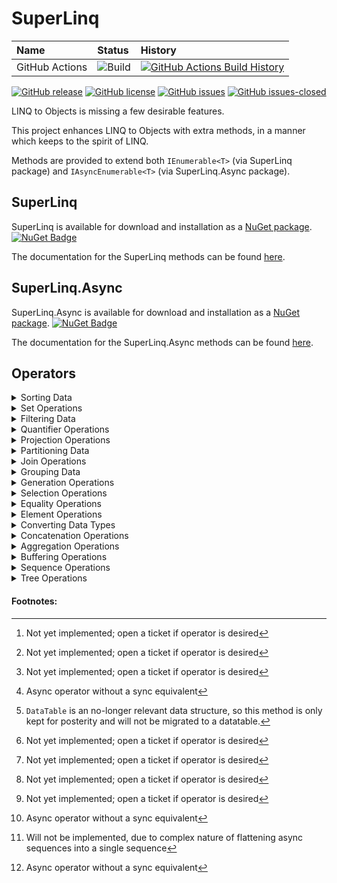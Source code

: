 ﻿# SuperLinq

| Name            | Status | History |
| :---            | :---   | :---    |
| GitHub Actions  | ![Build](https://github.com/viceroypenguin/SuperLinq/actions/workflows/build.yml/badge.svg) | [![GitHub Actions Build History](https://buildstats.info/github/chart/viceroypenguin/superlinq?branch=master&includeBuildsFromPullRequest=false)](https://github.com/viceroypenguin/SuperLinq/actions) |

[![GitHub release](https://img.shields.io/github/release/viceroypenguin/superlinq.svg)](https://GitHub.com/viceroypenguin/superlinq/releases/)
[![GitHub license](https://img.shields.io/github/license/viceroypenguin/superlinq.svg)](https://github.com/viceroypenguin/superlinq/blob/master/license.txt) 
[![GitHub issues](https://img.shields.io/github/issues/viceroypenguin/superlinq.svg)](https://GitHub.com/viceroypenguin/superlinq/issues/) 
[![GitHub issues-closed](https://img.shields.io/github/issues-closed/viceroypenguin/superlinq.svg)](https://GitHub.com/viceroypenguin/superlinq/issues?q=is%3Aissue+is%3Aclosed) 

LINQ to Objects is missing a few desirable features.

This project enhances LINQ to Objects with extra methods, in a manner which
keeps to the spirit of LINQ.

Methods are provided to extend both `IEnumerable<T>` (via SuperLinq package)
and `IAsyncEnumerable<T>` (via SuperLinq.Async package). 

## SuperLinq

SuperLinq is available for download and installation as a
[NuGet package](https://www.nuget.org/packages/superlinq/).
[![NuGet Badge](https://buildstats.info/nuget/SuperLinq)](https://www.nuget.org/packages/SuperLinq/)

The documentation for the SuperLinq methods can be found [here](https://viceroypenguin.github.io/SuperLinq/api/SuperLinq.SuperEnumerable.html).

## SuperLinq.Async

SuperLinq.Async is available for download and installation as a
[NuGet package](https://www.nuget.org/packages/superlinq.async/). 
[![NuGet Badge](https://buildstats.info/nuget/SuperLinq.Async)](https://www.nuget.org/packages/SuperLinq.Async/)

The documentation for the SuperLinq.Async methods can be found [here](https://viceroypenguin.github.io/SuperLinq/api/SuperLinq.Async.AsyncSuperEnumerable.html).

## Operators

<details>
<summary>
Sorting Data
</summary>

A sorting operation orders the elements of a sequence based on one or more attributes. The first sort
criterion performs a primary sort on the elements. By specifying a second sort criterion, you can sort the elements
within each primary sort group.

### Methods

| Method Name        | Description | Sync doc | Async doc |
| -----------        | --- | --- | --- |
| OrderBy			 | Sorts the elements of a sequence in a particular direction (ascending, descending) according to a key | [link](https://viceroypenguin.github.io/SuperLinq/api/SuperLinq.SuperEnumerable.OrderBy.html) | [link](https://viceroypenguin.github.io/SuperLinq/api/SuperLinq.Async.AsyncSuperEnumerable.OrderBy.html) |
| ThenBy			 | Performs a subsequent ordering of elements in a sequence in a particular direction (ascending, descending) according to a key | [link](https://viceroypenguin.github.io/SuperLinq/api/SuperLinq.SuperEnumerable.ThenBy.html) | [link](https://viceroypenguin.github.io/SuperLinq/api/SuperLinq.Async.AsyncSuperEnumerable.ThenBy.html) |
| PartialSort		 | Executes a partial sort of the top `N` elements of a sequence. If `N` is less than the total number of elements in the sequence, then this method will improve performance. | [link](https://viceroypenguin.github.io/SuperLinq/api/SuperLinq.SuperEnumerable.PartialSort.html) | [link](https://viceroypenguin.github.io/SuperLinq/api/SuperLinq.Async.AsyncSuperEnumerable.PartialSort.html) |
| PartialSortBy      | Executes a partial sort of the top `N` elements of a sequence according to a key. If `N` is less than the total number of elements in the sequence, then this method will improve performance. | [link](https://viceroypenguin.github.io/SuperLinq/api/SuperLinq.SuperEnumerable.PartialSortBy.html) | [link](https://viceroypenguin.github.io/SuperLinq/api/SuperLinq.Async.AsyncSuperEnumerable.PartialSortBy.html) |
| DensePartialSort	 | Executes a partial sort of the top `N` elements of a sequence, including ties. If `N` is less than the total number of elements in the sequence, then this method will improve performance. | [link](https://viceroypenguin.github.io/SuperLinq/api/SuperLinq.SuperEnumerable.DensePartialSort.html) | [link](https://viceroypenguin.github.io/SuperLinq/api/SuperLinq.Async.AsyncSuperEnumerable.DensePartialSort.html) |
| DensePartialSortBy | Executes a partial sort of the top `N` elements of a sequence, including ties according to a key. If `N` is less than the total number of elements in the sequence, then this method will improve performance. | [link](https://viceroypenguin.github.io/SuperLinq/api/SuperLinq.SuperEnumerable.DensePartialSortBy.html) | [link](https://viceroypenguin.github.io/SuperLinq/api/SuperLinq.Async.AsyncSuperEnumerable.DensePartialSortBy.html) |
| Shuffle			 | Sorts the elements of a sequence in a random order. | [link](https://viceroypenguin.github.io/SuperLinq/api/SuperLinq.SuperEnumerable.Shuffle.html) | ⏱([#20](https://github.com/viceroypenguin/SuperLinq/issues/20)) |
| RandomSubset		 | Sorts a given number of elements of a sequence in a random order. | [link](https://viceroypenguin.github.io/SuperLinq/api/SuperLinq.SuperEnumerable.RandomSubset.html) | ⏱([#20](https://github.com/viceroypenguin/SuperLinq/issues/20)) |

</details>

<details>
<summary>
Set Operations
</summary>

Set operations in LINQ refer to query operations that produce a result set that is based on the presence or absence of
equivalent elements within the same or separate collections (or sets).

### Methods

| Method Name        | Description | Sync doc | Async doc |
| -----------        | --- | --- | --- |
| DistinctBy         | Removes duplicate values from a collection. | [link](https://viceroypenguin.github.io/SuperLinq/api/SuperLinq.SuperEnumerable.DistinctBy.html) | [link](https://viceroypenguin.github.io/SuperLinq/api/SuperLinq.Async.AsyncSuperEnumerable.DistinctBy.html) |
| Duplicates	     | Returns the sequence of elements that are in the source sequence more than once. | [link](https://viceroypenguin.github.io/SuperLinq/api/SuperLinq.SuperEnumerable.Duplicates.html) | [link](https://viceroypenguin.github.io/SuperLinq/api/SuperLinq.Async.AsyncSuperEnumerable.Duplicates.html) |
| ExceptBy	         | Returns the set difference, which means the elements of one collection that do not appear in a second collection. | [link](https://viceroypenguin.github.io/SuperLinq/api/SuperLinq.SuperEnumerable.ExceptBy.html) | [link](https://viceroypenguin.github.io/SuperLinq/api/SuperLinq.Async.AsyncSuperEnumerable.ExceptBy.html) |

</details>

<details>
<summary>
Filtering Data
</summary>

Filtering refers to the operation of restricting the result set to contain only those elements that satisfy a specified
condition. It is also known as selection.

### Methods

| Method Name        | Description | Sync doc | Async doc |
| -----------        | --- | --- | --- |
| Choose			 | Filters a sequence based on a projection method that returns a tuple containing `bool` value and a new projected value. | [link](https://viceroypenguin.github.io/SuperLinq/api/SuperLinq.SuperEnumerable.Choose.html) | [link](https://viceroypenguin.github.io/SuperLinq/api/SuperLinq.Async.AsyncSuperEnumerable.Choose.html) |
| Where              | Filters a sequence of values based on an enumeration of boolean values. | [link](https://viceroypenguin.github.io/SuperLinq/api/SuperLinq.SuperEnumerable.Where.html) | [link](https://viceroypenguin.github.io/SuperLinq/api/SuperLinq.Async.AsyncSuperEnumerable.Where.html) |
| WhereLead          | Filters a sequence of values based on a predicate evaluated on the current value and a leading value. | [link](https://viceroypenguin.github.io/SuperLinq/api/SuperLinq.SuperEnumerable.WhereLead.html) | [link](https://viceroypenguin.github.io/SuperLinq/api/SuperLinq.Async.AsyncSuperEnumerable.WhereLead.html) |
| WhereLag           | Filters a sequence of values based on a predicate evaluated on the current value and a lagging value. | [link](https://viceroypenguin.github.io/SuperLinq/api/SuperLinq.SuperEnumerable.WhereLag.html) | [link](https://viceroypenguin.github.io/SuperLinq/api/SuperLinq.Async.AsyncSuperEnumerable.WhereLag.html) |

</details>

<details>
<summary>
Quantifier Operations
</summary>

Quantifier operations return a boolean value that indicates whether the sequence length matches some criteria.

### Methods

| Method Name        | Description | Sync doc | Async doc |
| -----------        | --- | --- | --- |
| AtLeast			 | Determines whether or not the number of elements in the sequence is greater than or equal to the given integer. | [link](https://viceroypenguin.github.io/SuperLinq/api/SuperLinq.SuperEnumerable.AtLeast.html) | [link](https://viceroypenguin.github.io/SuperLinq/api/SuperLinq.Async.AsyncSuperEnumerable.AtLeast.html) |
| AtMost			 | Determines whether or not the number of elements in the sequence is lesser than or equal to the given integer. | [link](https://viceroypenguin.github.io/SuperLinq/api/SuperLinq.SuperEnumerable.AtMost.html) | [link](https://viceroypenguin.github.io/SuperLinq/api/SuperLinq.Async.AsyncSuperEnumerable.AtMost.html) |
| CountBetween		 | Determines whether or not the number of elements in the sequence is between an inclusive range of minimum and maximum integers. | [link](https://viceroypenguin.github.io/SuperLinq/api/SuperLinq.SuperEnumerable.CountBetween.html) | [link](https://viceroypenguin.github.io/SuperLinq/api/SuperLinq.Async.AsyncSuperEnumerable.CountBetween.html) |
| Exactly			 | Determines whether or not the number of elements in the sequence is equals to the given integer. | [link](https://viceroypenguin.github.io/SuperLinq/api/SuperLinq.SuperEnumerable.Exactly.html) | [link](https://viceroypenguin.github.io/SuperLinq/api/SuperLinq.Async.AsyncSuperEnumerable.Exactly.html) |
| TrySingle			 | Determines the cardinality of the sequence in the set `{ 0, 1, >1 }`. | [link](https://viceroypenguin.github.io/SuperLinq/api/SuperLinq.SuperEnumerable.TrySingle.html) | [link](https://viceroypenguin.github.io/SuperLinq/api/SuperLinq.Async.AsyncSuperEnumerable.TrySingle.html) |
| HasDuplicates		 | Determines whether the sequence contains duplicates | [link](https://viceroypenguin.github.io/SuperLinq/api/SuperLinq.SuperEnumerable.HasDuplicates.html) | [link](https://viceroypenguin.github.io/SuperLinq/api/SuperLinq.Async.AsyncSuperEnumerable.HasDuplicates.html) |

</details>

<details>
<summary>
Projection Operations
</summary>

Projection refers to the operation of transforming an object into a new form that may contain related information.

### Methods

| Method Name        | Description | Sync doc | Async doc |
| -----------        | --- | --- | --- |
| EquiZip			 | Joins the corresponding elements of up to four sequences producing a sequence of tuples containing them, asserting that all sequences have exactly the same length. | [link](https://viceroypenguin.github.io/SuperLinq/api/SuperLinq.SuperEnumerable.EquiZip.html) | [link](https://viceroypenguin.github.io/SuperLinq/api/SuperLinq.Async.AsyncSuperEnumerable.EquiZip.html) |
| ZipLongest		 | Joins the corresponding elements of up to four sequences producing a sequence of tuples containing them, using `default` values for sequences that are shorter than the longest sequence. | [link](https://viceroypenguin.github.io/SuperLinq/api/SuperLinq.SuperEnumerable.ZipLongest.html) | [link](https://viceroypenguin.github.io/SuperLinq/api/SuperLinq.Async.AsyncSuperEnumerable.ZipLongest.html) |
| ZipShortest		 | Joins the corresponding elements of up to four sequences producing a sequence of tuples containing them, which has the same length as the shortest sequence. | [link](https://viceroypenguin.github.io/SuperLinq/api/SuperLinq.SuperEnumerable.ZipShortest.html) | [link](https://viceroypenguin.github.io/SuperLinq/api/SuperLinq.Async.AsyncSuperEnumerable.ZipShortest.html) |
| CountDown			 | Provides a countdown counter for a given count of elements at the tail of the sequence. | [link](https://viceroypenguin.github.io/SuperLinq/api/SuperLinq.SuperEnumerable.CountDown.html) | [link](https://viceroypenguin.github.io/SuperLinq/api/SuperLinq.Async.AsyncSuperEnumerable.CountDown.html) |
| TagFirstLast		 | Provides `bool` values indicating for each element whether it is the first or last element of the sequence. | [link](https://viceroypenguin.github.io/SuperLinq/api/SuperLinq.SuperEnumerable.TagFirstLast.html) | [link](https://viceroypenguin.github.io/SuperLinq/api/SuperLinq.Async.AsyncSuperEnumerable.TagFirstLast.html) |
| Index				 | Provides an `int` value indicating the current index of each element of the sequence. | [link](https://viceroypenguin.github.io/SuperLinq/api/SuperLinq.SuperEnumerable.Index.html) | [link](https://viceroypenguin.github.io/SuperLinq/api/SuperLinq.Async.AsyncSuperEnumerable.Index.html) |
| IndexBy			 | Provides an `int` value indicating the current index of each element of the sequence within a group of items defined by a common attribute. | [link](https://viceroypenguin.github.io/SuperLinq/api/SuperLinq.SuperEnumerable.IndexBy.html) | [link](https://viceroypenguin.github.io/SuperLinq/api/SuperLinq.Async.AsyncSuperEnumerable.IndexBy.html) |
| Lag				 | Joins each element of the sequence with n-th previous element of the same sequence. | [link](https://viceroypenguin.github.io/SuperLinq/api/SuperLinq.SuperEnumerable.Lag.html) | [link](https://viceroypenguin.github.io/SuperLinq/api/SuperLinq.Async.AsyncSuperEnumerable.Lag.html) |
| Lead				 | Joins each element of the sequence with n-th next element of the same sequence. | [link](https://viceroypenguin.github.io/SuperLinq/api/SuperLinq.SuperEnumerable.Lead.html) | [link](https://viceroypenguin.github.io/SuperLinq/api/SuperLinq.Async.AsyncSuperEnumerable.Lead.html) |
| Rank				 | Provides an `int` value indicating the current rank of each element of the sequence. | [link](https://viceroypenguin.github.io/SuperLinq/api/SuperLinq.SuperEnumerable.Rank.html) | [link](https://viceroypenguin.github.io/SuperLinq/api/SuperLinq.Async.AsyncSuperEnumerable.Rank.html) |
| RankBy			 | Provides an `int` value indicating the current rank of each element of the sequence according to a key. | [link](https://viceroypenguin.github.io/SuperLinq/api/SuperLinq.SuperEnumerable.RankBy.html) | [link](https://viceroypenguin.github.io/SuperLinq/api/SuperLinq.Async.AsyncSuperEnumerable.RankBy.html) |
| DenseRank			 | Provides an `int` value indicating the current rank of each element of the sequence, counting ties as a single element. | [link](https://viceroypenguin.github.io/SuperLinq/api/SuperLinq.SuperEnumerable.DenseRank.html) | [link](https://viceroypenguin.github.io/SuperLinq/api/SuperLinq.Async.AsyncSuperEnumerable.DenseRank.html) |
| DenseRankBy		 | Provides an `int` value indicating the current rank of each element of the sequence according to a key, counting ties as a single element. | [link](https://viceroypenguin.github.io/SuperLinq/api/SuperLinq.SuperEnumerable.DenseRankBy.html) | [link](https://viceroypenguin.github.io/SuperLinq/api/SuperLinq.Async.AsyncSuperEnumerable.DenseRankBy.html) |
| Evaluate			 | Transforms a sequence of functions to a sequence of values returned by the functions. | [link](https://viceroypenguin.github.io/SuperLinq/api/SuperLinq.SuperEnumerable.Evaluate.html) | N/A[^1] |
| ZipMap			 | Applies a function to each element in a sequence and returns a sequence of tuples containing both the original item as well as the function result. | [link](https://viceroypenguin.github.io/SuperLinq/api/SuperLinq.SuperEnumerable.ZipMap.html) | [link](https://viceroypenguin.github.io/SuperLinq/api/SuperLinq.Async.AsyncSuperEnumerable.ZipMap.html) |

</details>

<details>
<summary>
Partitioning Data
</summary>

Partitioning in LINQ refers to the operation of dividing an input sequence into one or more sections. 

### Methods

| Method Name        | Description | Sync doc | Async doc |
| -----------        | --- | --- | --- |
| TakeEvery			 | Takes every n-th element of the sequence. | [link](https://viceroypenguin.github.io/SuperLinq/api/SuperLinq.SuperEnumerable.TakeEvery.html) | [link](https://viceroypenguin.github.io/SuperLinq/api/SuperLinq.Async.AsyncSuperEnumerable.TakeEvery.html) |
| Take				 | Takes elements from a specified range of the sequence. | [link](https://viceroypenguin.github.io/SuperLinq/api/SuperLinq.SuperEnumerable.Take.html) | [link](https://viceroypenguin.github.io/SuperLinq/api/SuperLinq.Async.AsyncSuperEnumerable.Take.html) |
| Exclude			 | Excludes elements from a specified range of the sequence. | [link](https://viceroypenguin.github.io/SuperLinq/api/SuperLinq.SuperEnumerable.Exclude.html) | ⏱([#10](https://github.com/viceroypenguin/SuperLinq/issues/10)) |
| Move				 | Moves elements from a specified range of the sequence to a new index in the sequence. | [link](https://viceroypenguin.github.io/SuperLinq/api/SuperLinq.SuperEnumerable.Move.html) | ⏱([#27](https://github.com/viceroypenguin/SuperLinq/issues/27)) |
| SkipUntil			 | Skips elements based on a predicate function until an element satisfies the condition, skipping this element as well. | [link](https://viceroypenguin.github.io/SuperLinq/api/SuperLinq.SuperEnumerable.SkipUntil.html) | [link](https://viceroypenguin.github.io/SuperLinq/api/SuperLinq.Async.AsyncSuperEnumerable.SkipUntil.html) |
| TakeUntil			 | Takes elements based on a predicate function until an element satisfies the condition, taking this element as well. | [link](https://viceroypenguin.github.io/SuperLinq/api/SuperLinq.SuperEnumerable.TakeUntil.html) | [link](https://viceroypenguin.github.io/SuperLinq/api/SuperLinq.Async.AsyncSuperEnumerable.TakeUntil.html) |
| Batch				 | Splits the elements of a sequence into chunks of a specified maximum size. | [link](https://viceroypenguin.github.io/SuperLinq/api/SuperLinq.SuperEnumerable.Batch.html) | [link](https://viceroypenguin.github.io/SuperLinq/api/SuperLinq.Async.AsyncSuperEnumerable.Batch.html) |
| Buffer			 | Splits the elements of a sequence into chunks of a specified maximum size, where the chunks may be overlapping or have gaps. | [link](https://viceroypenguin.github.io/SuperLinq/api/SuperLinq.SuperEnumerable.Buffer.html) | [link](https://viceroypenguin.github.io/SuperLinq/api/SuperLinq.Async.AsyncSuperEnumerable.Buffer.html) |
| Partition			 | Splits the elements of a sequence based on a common attribute and known key values. | [link](https://viceroypenguin.github.io/SuperLinq/api/SuperLinq.SuperEnumerable.Partition.html) | [link](https://viceroypenguin.github.io/SuperLinq/api/SuperLinq.Async.AsyncSuperEnumerable.Partition.html) |
| Segment			 | Splits the elements of a sequence based on a condition function. | [link](https://viceroypenguin.github.io/SuperLinq/api/SuperLinq.SuperEnumerable.Segment.html) | [link](https://viceroypenguin.github.io/SuperLinq/api/SuperLinq.Async.AsyncSuperEnumerable.Segment.html) |
| Split				 | Splits the elements of a sequence based on a separator value that is not returned. | [link](https://viceroypenguin.github.io/SuperLinq/api/SuperLinq.SuperEnumerable.Split.html) | [link](https://viceroypenguin.github.io/SuperLinq/api/SuperLinq.Async.AsyncSuperEnumerable.Split.html) |
| Window			 | Returns a sequence of sequential windows of size `N` over the sequence. | [link](https://viceroypenguin.github.io/SuperLinq/api/SuperLinq.SuperEnumerable.Window.html) | [link](https://viceroypenguin.github.io/SuperLinq/api/SuperLinq.Async.AsyncSuperEnumerable.Window.html) |
| WindowLeft		 | Returns a sequence of sequential windows of up to size `N` over the sequence. | [link](https://viceroypenguin.github.io/SuperLinq/api/SuperLinq.SuperEnumerable.WindowLeft.html) | [link](https://viceroypenguin.github.io/SuperLinq/api/SuperLinq.Async.AsyncSuperEnumerable.WindowLeft.html) |
| WindowRight		 | Returns a sequence of sequential windows of up to size `N` over the sequence. | [link](https://viceroypenguin.github.io/SuperLinq/api/SuperLinq.SuperEnumerable.WindowRight.html) | [link](https://viceroypenguin.github.io/SuperLinq/api/SuperLinq.Async.AsyncSuperEnumerable.WindowRight.html) |

</details>

<details>
<summary>
Join Operations
</summary>

A join of two data sources is the association of objects in one data source with objects that share a common attribute in another data source.

### Methods

| Method Name        | Description | Sync doc | Async doc |
| -----------        | --- | --- | --- |
| Cartesian			 | Executes a cartesian product (join without any key) of up to eight sequences. | [link](https://viceroypenguin.github.io/SuperLinq/api/SuperLinq.SuperEnumerable.Cartesian.html) | N/A[^1] |
| FullGroupJoin		 | Joins two sequences based on key selector functions, returning two lists containing the values on each side that match according to the key. | [link](https://viceroypenguin.github.io/SuperLinq/api/SuperLinq.SuperEnumerable.FullGroupJoin.html) | N/A[^1] |
| FullOuterJoin		 | Joins two sequences based on key selector functions, returning `default` values if either sequence does not have a matching key. | [link](https://viceroypenguin.github.io/SuperLinq/api/SuperLinq.SuperEnumerable.FullOuterJoin.html) | [link](https://viceroypenguin.github.io/SuperLinq/api/SuperLinq.Async.AsyncSuperEnumerable.FullOuterJoin.html) |
| InnerJoin			 | Joins two sequences based on key selector functions. | [link](https://viceroypenguin.github.io/SuperLinq/api/SuperLinq.SuperEnumerable.InnerJoin.html) | [link](https://viceroypenguin.github.io/SuperLinq/api/SuperLinq.Async.AsyncSuperEnumerable.InnerJoin.html) |
| LeftOuterJoin		 | Joins two sequences based on key selector functions, returning `default` values if the second sequence does not have a matching key. | [link](https://viceroypenguin.github.io/SuperLinq/api/SuperLinq.SuperEnumerable.LeftOuterJoin.html) | [link](https://viceroypenguin.github.io/SuperLinq/api/SuperLinq.Async.AsyncSuperEnumerable.LeftOuterJoin.html) |
| RightOuterJoin	 | Joins two sequences based on key selector functions, returning `default` values if the first sequence does not have a matching key. | [link](https://viceroypenguin.github.io/SuperLinq/api/SuperLinq.SuperEnumerable.RightOuterJoin.html) | [link](https://viceroypenguin.github.io/SuperLinq/api/SuperLinq.Async.AsyncSuperEnumerable.RightOuterJoin.html) |

</details>

<details>
<summary>
Grouping Data
</summary>

Grouping refers to the operation of putting data into groups so that the elements in each group share a common attribute.

### Methods

| Method Name          | Description | Sync doc | Async doc |
| -----------          | --- | --- | --- |
| DistinctUntilChanged | Takes the first element of each adjacent group of elements that share a common attribute. | [link](https://viceroypenguin.github.io/SuperLinq/api/SuperLinq.SuperEnumerable.DistinctUntilChanged.html) | [link](https://viceroypenguin.github.io/SuperLinq/api/SuperLinq.Async.AsyncSuperEnumerable.DistinctUntilChanged.html) |
| GroupAdjacent		   | Groups adjacent elements that share a common attribute. | [link](https://viceroypenguin.github.io/SuperLinq/api/SuperLinq.SuperEnumerable.GroupAdjacent.html) | [link](https://viceroypenguin.github.io/SuperLinq/api/SuperLinq.Async.AsyncSuperEnumerable.GroupAdjacent.html) |
| RunLengthEncode	   | Takes the first element of each adjacent group of equivalent elements along with the number of elements in the group. | [link](https://viceroypenguin.github.io/SuperLinq/api/SuperLinq.SuperEnumerable.RunLengthEncode.html) | [link](https://viceroypenguin.github.io/SuperLinq/api/SuperLinq.Async.AsyncSuperEnumerable.RunLengthEncode.html) |

</details>

<details>
<summary>
Generation Operations
</summary>

Generation refers to creating a new sequence of values.

### Methods

| Method Name        | Description | Sync doc | Async doc |
| -----------        | --- | --- | --- |
| Generate			 | Generates a sequence based on a seed value and subsequent executions of a generator function. | [link](https://viceroypenguin.github.io/SuperLinq/api/SuperLinq.SuperEnumerable.Generate.html) | [link](https://viceroypenguin.github.io/SuperLinq/api/SuperLinq.Async.AsyncSuperEnumerable.Generate.html) |
| From				 | Generates a sequence from the results of executing one or more provided functions. | [link](https://viceroypenguin.github.io/SuperLinq/api/SuperLinq.SuperEnumerable.From.html) | [link](https://viceroypenguin.github.io/SuperLinq/api/SuperLinq.Async.AsyncSuperEnumerable.From.html) |
| Return			 | Generates a single-element sequence containing the provided value. | [link](https://viceroypenguin.github.io/SuperLinq/api/SuperLinq.SuperEnumerable.Return.html) | [link](https://viceroypenguin.github.io/SuperLinq/api/SuperLinq.Async.AsyncSuperEnumerable.Return.html) |
| Sequence			 | Generates a sequence of numbers between a starting and ending value. | [link](https://viceroypenguin.github.io/SuperLinq/api/SuperLinq.SuperEnumerable.Sequence.html) | [link](https://viceroypenguin.github.io/SuperLinq/api/SuperLinq.Async.AsyncSuperEnumerable.Sequence.html) |
| Range				 | Generates a sequence of numbers. | [link](https://viceroypenguin.github.io/SuperLinq/api/SuperLinq.SuperEnumerable.Range.html) | [link](https://viceroypenguin.github.io/SuperLinq/api/SuperLinq.Async.AsyncSuperEnumerable.Range.html) |
| Random			 | Generates a sequence of random `int` values. | [link](https://viceroypenguin.github.io/SuperLinq/api/SuperLinq.SuperEnumerable.Random.html) | [link](https://viceroypenguin.github.io/SuperLinq/api/SuperLinq.Async.AsyncSuperEnumerable.Random.html) |
| RandomDouble		 | Generates a sequence of random `double` values. | [link](https://viceroypenguin.github.io/SuperLinq/api/SuperLinq.SuperEnumerable.RandomDouble.html) | [link](https://viceroypenguin.github.io/SuperLinq/api/SuperLinq.Async.AsyncSuperEnumerable.RandomDouble.html) |
| Repeat			 | Generates a sequence that infinitely repeats the input sequence. | [link](https://viceroypenguin.github.io/SuperLinq/api/SuperLinq.SuperEnumerable.Repeat.html) | [link](https://viceroypenguin.github.io/SuperLinq/api/SuperLinq.Async.AsyncSuperEnumerable.Repeat.html) |
| DoWhile			 | Generates a sequence that repeats the input sequence at least once, as long as a given condition is `true`. | [link](https://viceroypenguin.github.io/SuperLinq/api/SuperLinq.SuperEnumerable.DoWhile.html) | [link](https://viceroypenguin.github.io/SuperLinq/api/SuperLinq.Async.AsyncSuperEnumerable.DoWhile.html) |
| While				 | Generates a sequence that repeats the input sequence as long as a given condition is `true`. | [link](https://viceroypenguin.github.io/SuperLinq/api/SuperLinq.SuperEnumerable.While.html) | [link](https://viceroypenguin.github.io/SuperLinq/api/SuperLinq.Async.AsyncSuperEnumerable.While.html) |
| Retry				 | Generates a sequence that repeats the input sequence as long as the input sequence encounters an error. | [link](https://viceroypenguin.github.io/SuperLinq/api/SuperLinq.SuperEnumerable.Retry.html) | [link](https://viceroypenguin.github.io/SuperLinq/api/SuperLinq.Async.AsyncSuperEnumerable.Retry.html) |
| Throw				 | Generates a sequence that throws an exception upon enumeration. | [link](https://viceroypenguin.github.io/SuperLinq/api/SuperLinq.SuperEnumerable.Throw.html) | [link](https://viceroypenguin.github.io/SuperLinq/api/SuperLinq.Async.AsyncSuperEnumerable.Throw.html) |
| Permutations		 | Generates a sequence of every possible permutation of the input sequence. | [link](https://viceroypenguin.github.io/SuperLinq/api/SuperLinq.SuperEnumerable.Permutations.html) | ⏱([#20](https://github.com/viceroypenguin/SuperLinq/issues/20)) |
| Subsets			 | Generates a sequence of every possible subset of a given size of the input sequence. | [link](https://viceroypenguin.github.io/SuperLinq/api/SuperLinq.SuperEnumerable.Subsets.html) | ⏱([#20](https://github.com/viceroypenguin/SuperLinq/issues/20)) |
| BindByIndex		 | Generates a sequence from another sequence by selecting elements at given indices. | [link](https://viceroypenguin.github.io/SuperLinq/api/SuperLinq.SuperEnumerable.BindByIndex.html) | [link](https://viceroypenguin.github.io/SuperLinq/api/SuperLinq.Async.AsyncSuperEnumerable.BindByIndex.html) |
| ToArrayByIndex	 | Generates a sequence based on an index selector function applied to each element. | [link](https://viceroypenguin.github.io/SuperLinq/api/SuperLinq.SuperEnumerable.ToArrayByIndex.html) | [link](https://viceroypenguin.github.io/SuperLinq/api/SuperLinq.Async.AsyncSuperEnumerable.ToArrayByIndex.html) |
| FallbackIfEmpty	 | Replaces an empty sequence with a default sequence. | [link](https://viceroypenguin.github.io/SuperLinq/api/SuperLinq.SuperEnumerable.FallbackIfEmpty.html) | [link](https://viceroypenguin.github.io/SuperLinq/api/SuperLinq.Async.AsyncSuperEnumerable.FallbackIfEmpty.html) |
| FillBackward		 | Generates a sequence where missing values are replaced with the next good value. | [link](https://viceroypenguin.github.io/SuperLinq/api/SuperLinq.SuperEnumerable.FillBackward.html) | [link](https://viceroypenguin.github.io/SuperLinq/api/SuperLinq.Async.AsyncSuperEnumerable.FillBackward.html) |
| FillForward		 | Generates a sequence where missing values are replaced with the last good value. | [link](https://viceroypenguin.github.io/SuperLinq/api/SuperLinq.SuperEnumerable.FillForward.html) | [link](https://viceroypenguin.github.io/SuperLinq/api/SuperLinq.Async.AsyncSuperEnumerable.FillForward.html) |
| Pad				 | Generates a sequence with a minimum length, providing default values for missing elements. | [link](https://viceroypenguin.github.io/SuperLinq/api/SuperLinq.SuperEnumerable.Pad.html) | [link](https://viceroypenguin.github.io/SuperLinq/api/SuperLinq.Async.AsyncSuperEnumerable.Pad.html) |
| PadStart			 | Generates a sequence with a minimum length, providing default values for missing elements.  | [link](https://viceroypenguin.github.io/SuperLinq/api/SuperLinq.SuperEnumerable.PadStart.html) | [link](https://viceroypenguin.github.io/SuperLinq/api/SuperLinq.Async.AsyncSuperEnumerable.PadStart.html) |

</details>

<details>
<summary>
Selection Operations
</summary>

Selection operations choose which sequence to based on a criteria evaluated at the time of enumeration.

### Methods

| Method Name        | Description | Sync doc | Async doc |
| -----------        | --- | --- | --- |
| Amb				 | Enumerates the first sequence to return the first value. | N/A[^2] | [link](https://viceroypenguin.github.io/SuperLinq/api/SuperLinq.Async.AsyncSuperEnumerable.Amb.html) |
| Case				 | Enumerates a sequence chosen by a function executed at the time of enumeration. | [link](https://viceroypenguin.github.io/SuperLinq/api/SuperLinq.SuperEnumerable.Case.html) | [link](https://viceroypenguin.github.io/SuperLinq/api/SuperLinq.Async.AsyncSuperEnumerable.Case.html) |
| If				 | Enumerates a sequence chosen by a condition function executed at the time of enumeration. | [link](https://viceroypenguin.github.io/SuperLinq/api/SuperLinq.SuperEnumerable.If.html) | [link](https://viceroypenguin.github.io/SuperLinq/api/SuperLinq.Async.AsyncSuperEnumerable.If.html) |
| Defer				 | Enumerates a sequence returned by a function executed at the time of enumeration. | [link](https://viceroypenguin.github.io/SuperLinq/api/SuperLinq.SuperEnumerable.Defer.html) | [link](https://viceroypenguin.github.io/SuperLinq/api/SuperLinq.Async.AsyncSuperEnumerable.Defer.html) |
| Using				 | Creates a disposable resource at the time of execution and enumerates a sequence based on the resource. | [link](https://viceroypenguin.github.io/SuperLinq/api/SuperLinq.SuperEnumerable.Using.html) | [link](https://viceroypenguin.github.io/SuperLinq/api/SuperLinq.Async.AsyncSuperEnumerable.Using.html) |

</details>

<details>
<summary>
Equality Operations
</summary>

Equality operations return a boolean value that indicates whether two sequences match according to some criteria.

### Methods

| Method Name        | Description | Sync doc | Async doc |
| -----------        | --- | --- | --- |
| CollectionEqual	 | Determines whether two sequences contain the same elements in any order. | [link](https://viceroypenguin.github.io/SuperLinq/api/SuperLinq.SuperEnumerable.CollectionEqual.html) | [link](https://viceroypenguin.github.io/SuperLinq/api/SuperLinq.Async.AsyncSuperEnumerable.CollectionEqal.html) |
| CompareCount		 | Determines whether two sequences have the same length. | [link](https://viceroypenguin.github.io/SuperLinq/api/SuperLinq.SuperEnumerable.CompareCount.html) | [link](https://viceroypenguin.github.io/SuperLinq/api/SuperLinq.Async.AsyncSuperEnumerable.CompareCount.htl) |
| StartsWith		 | Determines whether a sequence contains another sequence at the start. | [link](https://viceroypenguin.github.io/SuperLinq/api/SuperLinq.SuperEnumerable.StartsWith.html) | [link](https://viceroypenguin.github.io/SuperLinq/api/SuperLinq.Async.AsyncSuperEnumerable.StartsWith.html) |
| EndsWith			 | Determines whether a sequence contains another sequence at the end. | [link](https://viceroypenguin.github.io/SuperLinq/api/SuperLinq.SuperEnumerable.EndsWith.html) | [link](https://viceroypenguin.github.io/SuperLinq/api/SuperLinq.Async.AsyncSuperEnumerable.EndsWith.html) |

</details>

<details>
<summary>
Element Operations
</summary>

Element operations return or find the index of a single, specific element from a sequence.

### Methods

| Method Name        | Description | Sync doc | Async doc |
| -----------        | --- | --- | --- |
| ElementAt			 | Returns the element at a specified index in a collection. | [link](https://viceroypenguin.github.io/SuperLinq/api/SuperLinq.SuperEnumerable.ElementAt.html) | [link](https://viceroypenguin.github.io/SuperLinq/api/SuperLinq.Async.AsyncSuperEnumerable.ElementAt.html) |
| ElementAtOrDefault | Returns the element at a specified index in a collection or a default value if the index is out of range. | [link](https://viceroypenguin.github.io/SuperLinq/api/SuperLinq.SuperEnumerable.ElementAtOrDefault.html) | [link](https://viceroypenguin.github.io/SuperLinq/api/SuperLinq.Async.AsyncSuperEnumerable.ElementAtOrDefault.html) |
| FindIndex			 | Returns the index of the first element that satisfies a given criteria. | [link](https://viceroypenguin.github.io/SuperLinq/api/SuperLinq.SuperEnumerable.FindIndex.html) | [link](https://viceroypenguin.github.io/SuperLinq/api/SuperLinq.Async.AsyncSuperEnumerable.FindIndex.html) |
| FindLastIndex		 | Returns the index of the last element that satisfies a given criteria.  | [link](https://viceroypenguin.github.io/SuperLinq/api/SuperLinq.SuperEnumerable.FindLastIndex.html) | [link](https://viceroypenguin.github.io/SuperLinq/api/SuperLinq.Async.AsyncSuperEnumerable.FindLastIndex.html) |
| IndexOf			 | Returns the first index of the element. | [link](https://viceroypenguin.github.io/SuperLinq/api/SuperLinq.SuperEnumerable.IndexOf.html) | [link](https://viceroypenguin.github.io/SuperLinq/api/SuperLinq.Async.AsyncSuperEnumerable.IndexOf.html) |
| LastIndexOf		 | Returns the last index of the element.  | [link](https://viceroypenguin.github.io/SuperLinq/api/SuperLinq.SuperEnumerable.LastIndexOf.html) | [link](https://viceroypenguin.github.io/SuperLinq/api/SuperLinq.Async.AsyncSuperEnumerable.LastIndexOf.html) |

</details>

<details>
<summary>
Converting Data Types
</summary>

Element operations return or find a single, specific element from a sequence.

### Methods

| Method Name        | Description | Sync doc | Async doc |
| -----------        | --- | --- | --- |
| CopyTo			 | Copies the elements from a sequence into a provided list-like structure. | [link](https://viceroypenguin.github.io/SuperLinq/api/SuperLinq.SuperEnumerable.CopyTo.html) | [link](https://viceroypenguin.github.io/SuperLinq/api/SuperLinq.Async.AsyncSuperEnumerable.CopyTo.html) |
| ToDataTable		 | Converts a sequence of objects into a `DataTable` object. | [link](https://viceroypenguin.github.io/SuperLinq/api/SuperLinq.SuperEnumerable.ToDataTable.html) | N/A[^3] |
| ToDelimitedString	 | Converts a sequence of elements to a delimited string containing the `string` form of each element. | [link](https://viceroypenguin.github.io/SuperLinq/api/SuperLinq.SuperEnumerable.ToDelimitedString.html) | N/A[^1] |
| ToDictionary		 | Converts a sequence of `KeyValuePair` or `(key, value)` tuples into a `Dictionary<,>` | [link](https://viceroypenguin.github.io/SuperLinq/api/SuperLinq.SuperEnumerable.ToDictionary.html) | N/A[^1] |
| ToLookup			 | Converts a sequence of `KeyValuePair` or `(key, value)` tuples into a `Lookup<,>` | [link](https://viceroypenguin.github.io/SuperLinq/api/SuperLinq.SuperEnumerable.ToLookup.html) | N/A[^1] |
| Transpose			 | Transposes a jagged two-dimensional array of elements, such that, for example, each row of the returned 2d array contains the first element of each inner array of the input. | [link](https://viceroypenguin.github.io/SuperLinq/api/SuperLinq.SuperEnumerable.Transpose.html) | N/A[^1] |


</details>

<details>
<summary>
Concatenation Operations
</summary>

Concatenation refers to the operation of appending one sequence to another.

### Methods

| Method Name             | Description | Sync doc | Async doc |
| -----------             | --- | --- | --- |
| ConcurrentMerge		  | Merges the elements of two or more asynchronous sequences into a single sequence. | N/A[^2] | [link](https://viceroypenguin.github.io/SuperLinq/api/SuperLinq.Async.AsyncSuperEnumerable.ConcurrentMerge.html) |
| Flatten				  | Flattens a sequence containing arbitrarily-nested sequences into a single sequence. | [link](https://viceroypenguin.github.io/SuperLinq/api/SuperLinq.SuperEnumerable.Flatten.html) | N/A[^4] |
| Insert				  | Inserts the elements of a sequence into another sequence at a specified index. | [link](https://viceroypenguin.github.io/SuperLinq/api/SuperLinq.SuperEnumerable.Insert.html) | [link](https://viceroypenguin.github.io/SuperLinq/api/SuperLinq.Async.AsyncSuperEnumerable.Insert.html) |
| Interleave			  | Interleaves the elements of two or more sequences into a single sequence. | [link](https://viceroypenguin.github.io/SuperLinq/api/SuperLinq.SuperEnumerable.Interleave.html) | [link](https://viceroypenguin.github.io/SuperLinq/api/SuperLinq.Async.AsyncSuperEnumerable.Interleave.html) |
| Replace				  | Replaces a range of elements in a sequence with the elements from another sequence. | [link](https://viceroypenguin.github.io/SuperLinq/api/SuperLinq.SuperEnumerable.Replace.html) | [link](https://viceroypenguin.github.io/SuperLinq/api/SuperLinq.Async.AsyncSuperEnumerable.Replace.html) |
| Catch					  | Concatenates one or more sequences until one is completely enumerated without error. | [link](https://viceroypenguin.github.io/SuperLinq/api/SuperLinq.SuperEnumerable.Catch.html) | [link](https://viceroypenguin.github.io/SuperLinq/api/SuperLinq.Async.AsyncSuperEnumerable.Catch.html) |
| OnErrorResumeNext		  | Concatenates one or more sequences regardless of if an error occurs in any of them. | [link](https://viceroypenguin.github.io/SuperLinq/api/SuperLinq.SuperEnumerable.OnErrorResumeNext.html) | [link](https://viceroypenguin.github.io/SuperLinq/api/SuperLinq.Async.AsyncSuperEnumerable.OnErrorResumeNext.html) |
| SortedMerge			  | Merges already-sorted sequences into a new correctly-sorted sequence. | [link](https://viceroypenguin.github.io/SuperLinq/api/SuperLinq.SuperEnumerable.SortedMerge.html) | [link](https://viceroypenguin.github.io/SuperLinq/api/SuperLinq.Async.AsyncSuperEnumerable.SortedMerge.html) |
| SortedMergeBy			  | Merges already-sorted sequences into a new correctly-sorted sequence according to a key value. | [link](https://viceroypenguin.github.io/SuperLinq/api/SuperLinq.SuperEnumerable.SortedMergeBy.html) | [link](https://viceroypenguin.github.io/SuperLinq/api/SuperLinq.Async.AsyncSuperEnumerable.SortedMergeBy.html) |

</details>

<details>
<summary>
Aggregation Operations
</summary>

An aggregation operation computes a single value from a collection of values.

### Methods

| Method Name        | Description | Sync doc | Async doc |
| -----------        | --- | --- | --- |
| Aggregate			 | Performs two or more custom aggregation operation on the values of a sequence. | [link](https://viceroypenguin.github.io/SuperLinq/api/SuperLinq.SuperEnumerable.Aggregate.html) | [link](https://viceroypenguin.github.io/SuperLinq/api/SuperLinq.Async.AsyncSuperEnumerable.Aggregate.html) |
| AggregateBy		 | Groups elements that share a common attribute and returns a sequence of attributes along with the accumlated value for each group. | [link](https://viceroypenguin.github.io/SuperLinq/api/SuperLinq.SuperEnumerable.AggregateBy.html) | [link](https://viceroypenguin.github.io/SuperLinq/api/SuperLinq.Async.AsyncSuperEnumerable.AggregateBy.html) |
| AggregateRight	 | Performs a custom aggregation on a sequence, starting from the end. | [link](https://viceroypenguin.github.io/SuperLinq/api/SuperLinq.SuperEnumerable.AggregateRight.html) | [link](https://viceroypenguin.github.io/SuperLinq/api/SuperLinq.Async.AsyncSuperEnumerable.AggregateRight.html) |
| Scan				 | Performs a custom aggregation on a sequence, returning the intermediate aggregate value for each element in the sequence. | [link](https://viceroypenguin.github.io/SuperLinq/api/SuperLinq.SuperEnumerable.Scan.html) | [link](https://viceroypenguin.github.io/SuperLinq/api/SuperLinq.Async.AsyncSuperEnumerable.Scan.html) |
| PreScan			 | Performs a custom aggregation on a sequence, returning the pre-intermediate aggregate value for each element in the sequence. | [link](https://viceroypenguin.github.io/SuperLinq/api/SuperLinq.SuperEnumerable.PreScan.html) | [link](https://viceroypenguin.github.io/SuperLinq/api/SuperLinq.Async.AsyncSuperEnumerable.PreScan.html) |
| ScanBy			 | Performs a custom aggregation on each group of elements that share a common attribute, returning the intermediate aggregate value for each element in the sequence. | [link](https://viceroypenguin.github.io/SuperLinq/api/SuperLinq.SuperEnumerable.ScanBy.html) | [link](https://viceroypenguin.github.io/SuperLinq/api/SuperLinq.Async.AsyncSuperEnumerable.ScanBy.html) |
| ScanRight			 | Performs a custom aggregation on a sequence, returning the intermediate aggregate value for each element in the sequence, starting from the end of the sequence. | [link](https://viceroypenguin.github.io/SuperLinq/api/SuperLinq.SuperEnumerable.ScanRight.html) | [link](https://viceroypenguin.github.io/SuperLinq/api/SuperLinq.Async.AsyncSuperEnumerable.ScanRight.html) |
| CountBy			 | Groups elements that share a common attribute and returns a sequence of attributes along with the number of elements in each group. | [link](https://viceroypenguin.github.io/SuperLinq/api/SuperLinq.SuperEnumerable.CountBy.html) | [link](https://viceroypenguin.github.io/SuperLinq/api/SuperLinq.Async.AsyncSuperEnumerable.CountBy.html) |
| Fold				 | Collects the elements of an up to 16 element sequence and projects them into a single value. | [link](https://viceroypenguin.github.io/SuperLinq/api/SuperLinq.SuperEnumerable.Fold.html) | [link](https://viceroypenguin.github.io/SuperLinq/api/SuperLinq.Async.AsyncSuperEnumerable.Fold.html) |
| MaxItems			 | Determines the list of maximum values in a collection. | [link](https://viceroypenguin.github.io/SuperLinq/api/SuperLinq.SuperEnumerable.MaxItems.html) | [link](https://viceroypenguin.github.io/SuperLinq/api/SuperLinq.Async.AsyncSuperEnumerable.MaxItems.html) |
| MaxItemsBy		 | Determines the list of maximum values in a collection. | [link](https://viceroypenguin.github.io/SuperLinq/api/SuperLinq.SuperEnumerable.MaxItemsBy.html) | [link](https://viceroypenguin.github.io/SuperLinq/api/SuperLinq.Async.AsyncSuperEnumerable.MaxItemsBy.html) |
| MinItems			 | Determines the list of minimum values in a collection. | [link](https://viceroypenguin.github.io/SuperLinq/api/SuperLinq.SuperEnumerable.MinItems.html) | [link](https://viceroypenguin.github.io/SuperLinq/api/SuperLinq.Async.AsyncSuperEnumerable.MinItems.html) |
| MinItemsBy		 | Determines the list of minimum values in a collection. | [link](https://viceroypenguin.github.io/SuperLinq/api/SuperLinq.SuperEnumerable.MinItemsBy.html) | [link](https://viceroypenguin.github.io/SuperLinq/api/SuperLinq.Async.AsyncSuperEnumerable.MinItemsBy.html) |

</details>

<details>
<summary>
Buffering Operations
</summary>

Buffering operations allow storing and sharing data from a sequence to be used in a source-friendly wawy.

### Methods

| Method Name        | Description | Sync doc | Async doc |
| -----------        | --- | --- | --- |
| Memoize			 | Lazily cache the elements of a sequence to be used in multiple re-iterations. | [link](https://viceroypenguin.github.io/SuperLinq/api/SuperLinq.SuperEnumerable.Memoize.html) | [link](https://viceroypenguin.github.io/SuperLinq/api/SuperLinq.Async.AsyncSuperEnumerable.Memoize.html) |
| Publish			 | Share a sequence among multiple consumers, such that each consumer can receive every element returned by the source since the consumer began enumerating. | [link](https://viceroypenguin.github.io/SuperLinq/api/SuperLinq.SuperEnumerable.Publish.html) | [link](https://viceroypenguin.github.io/SuperLinq/api/SuperLinq.Async.AsyncSuperEnumerable.Publish.html) |
| Share				 | Share a sequence among multiple consumers, such that each element returned by the source is only obtained by a single consumer. | [link](https://viceroypenguin.github.io/SuperLinq/api/SuperLinq.SuperEnumerable.Share.html) | [link](https://viceroypenguin.github.io/SuperLinq/api/SuperLinq.Async.AsyncSuperEnumerable.Share.html) |

</details>

<details>
<summary>
Sequence Operations
</summary>

Sequence operations perform some operation on a sequence as a whole.

### Methods

| Method Name        | Description | Sync doc | Async doc |
| -----------        | --- | --- | --- |
| Consume			 | Immediately consumes and discards a sequence, allowing a lazy sequence that has side-effects to be completed. | [link](https://viceroypenguin.github.io/SuperLinq/api/SuperLinq.SuperEnumerable.Consume.html) | [link](https://viceroypenguin.github.io/SuperLinq/api/SuperLinq.Async.AsyncSuperEnumerable.Consume.html) |
| ForEach			 | Immediately executes an action on every element in a sequence. | [link](https://viceroypenguin.github.io/SuperLinq/api/SuperLinq.SuperEnumerable.ForEach.html) | [link](https://viceroypenguin.github.io/SuperLinq/api/SuperLinq.Async.AsyncSuperEnumerable.ForEach.html) |
| Do				 | Performs an action on each element in a sequence as it is enumerated. | [link](https://viceroypenguin.github.io/SuperLinq/api/SuperLinq.SuperEnumerable.Do.html) | [link](https://viceroypenguin.github.io/SuperLinq/api/SuperLinq.Async.AsyncSuperEnumerable.Do.html) |
| Timeout			 | Throws an exception if the async processing of an element takes longer than a specified timeout. | N/A[^2] | [link](https://viceroypenguin.github.io/SuperLinq/api/SuperLinq.Async.AsyncSuperEnumerable.Timeout.html) |
| AssertCount		 | Evalutes the length of a sequence as it is enumerated and validates that the length is the same as expected. | [link](https://viceroypenguin.github.io/SuperLinq/api/SuperLinq.SuperEnumerable.AssertCount.html) | [link](https://viceroypenguin.github.io/SuperLinq/api/SuperLinq.Async.AsyncSuperEnumerable.AssertCount.html) |
| Finally			 | Executes an action when a sequence finishes enumerating, regardless of whether or not the sequence completed successfully. | [link](https://viceroypenguin.github.io/SuperLinq/api/SuperLinq.SuperEnumerable.Finally.html) | [link](https://viceroypenguin.github.io/SuperLinq/api/SuperLinq.Async.AsyncSuperEnumerable.Finally.html) |

</details>

<details>
<summary>
Tree Operations
</summary>

Tree operations allow processing tree-like data structures in a data-agnostic form.

### Methods

| Method Name		   | Description | Sync doc | Async doc |
| -----------		   | --- | --- | --- |
| TraverseBreadthFirst | Returns every node in a tree-like virtual structure expressed by the input methods in a breadth-first manner. | [link](https://viceroypenguin.github.io/SuperLinq/api/SuperLinq.SuperEnumerable.TraverseBreadthFirst.html) | [link](https://viceroypenguin.github.io/SuperLinq/api/SuperLinq.Async.AsyncSuperEnumerable.TraverseBreadthFirst.html) |
| TraverseDepthFirst   | Returns every node in a tree-like virtual structure expressed by the input methods in a depth-first manner. | [link](https://viceroypenguin.github.io/SuperLinq/api/SuperLinq.SuperEnumerable.TraverseDepthFirst.html) | [link](https://viceroypenguin.github.io/SuperLinq/api/SuperLinq.Async.AsyncSuperEnumerable.TraverseDepthFirst.html) |
| GetShortestPath	   | Determine the shortest path through a graph-like virtual structure using Dijkstra's algorithm or A*. | [link](https://viceroypenguin.github.io/SuperLinq/api/SuperLinq.SuperEnumerable.GetShortestPath.html) | [link](https://viceroypenguin.github.io/SuperLinq/api/SuperLinq.Async.AsyncSuperEnumerable.GetShortestPath.html) |
| GetShortestPathCost  | Determine the cost of shortest path through a graph-like virtual structure using Dijkstra's algorithm or A*. | [link](https://viceroypenguin.github.io/SuperLinq/api/SuperLinq.SuperEnumerable.GetShortestPathCost.html) | [link](https://viceroypenguin.github.io/SuperLinq/api/SuperLinq.Async.AsyncSuperEnumerable.GetShortestPathCost.html) |
| GetShortestPaths	   | Determine the shortest cost to every node in a graph-like virtual structure using Dijkstra's algorithm. | [link](https://viceroypenguin.github.io/SuperLinq/api/SuperLinq.SuperEnumerable.GetShortestPaths.html) | [link](https://viceroypenguin.github.io/SuperLinq/api/SuperLinq.Async.AsyncSuperEnumerable.GetShortestPaths.html) |

</details>

#### Footnotes:

[^1]: Not yet implemented; open a ticket if operator is desired
[^2]: Async operator without a sync equivalent
[^3]: `DataTable` is an no-longer relevant data structure, so this method is only kept for posterity and will not be migrated to a datatable.
[^4]: Will not be implemented, due to complex nature of flattening async sequences into a single sequence
